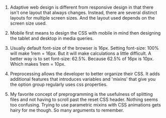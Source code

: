 1. Adaptive web design is different from responsive design in that there isn't one layout that always changes. Instead, there are several distinct layouts for multiple screen sizes. And the layout used depends on the screen size used.

2. Mobile first means to design the CSS with mobile in mind then designing the tablet and desktop in media queries.

3. Usually default font-size of the browser is 16px. Setting font-size: 100% will make 1rem = 16px. But it will make calculations a little difficult. A better way is to set font-size: 62.5%. Because 62.5% of 16px is 10px. Which makes 1rem = 10px.

4. Preprocessing allows the developer to better organize their CSS. It adds additional features that introduces variables and 'mixins' that give you the option group regularly uses css properties.

5. My favorite concept of preprogramming is the usefulness of splitting files and not having to scroll past the reset CSS header. Nothing seems too confusing. Trying to use parametric mixins with CSS animations gets hairy for me though. So many arguments to remember.